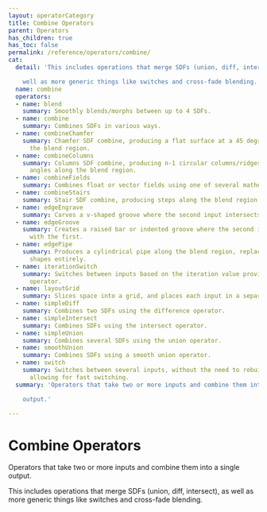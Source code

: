 ```yaml
---
layout: operatorCategory
title: Combine Operators
parent: Operators
has_children: true
has_toc: false
permalink: /reference/operators/combine/
cat:
  detail: 'This includes operations that merge SDFs (union, diff, intersect), as

    well as more generic things like switches and cross-fade blending.'
  name: combine
  operators:
  - name: blend
    summary: Smoothly blends/morphs between up to 4 SDFs.
  - name: combine
    summary: Combines SDFs in various ways.
  - name: combineChamfer
    summary: Chamfer SDF combine, producing a flat surface at a 45 degree angle along
      the blend region.
  - name: combineColumns
    summary: Columns SDF combine, producing n-1 circular columns/ridges at a 45 degree
      angles along the blend region.
  - name: combineFields
    summary: Combines float or vector fields using one of several mathematical operations.
  - name: combineStairs
    summary: Stair SDF combine, producing steps along the blend region.
  - name: edgeEngrave
    summary: Carves a v-shaped groove where the second input intersects with the first.
  - name: edgeGroove
    summary: Creates a raised bar or indented groove where the second input intersects
      with the first.
  - name: edgePipe
    summary: Produces a cylindrical pipe along the blend region, replacing the input
      shapes entirely.
  - name: iterationSwitch
    summary: Switches between inputs based on the iteration value provided by a downstream
      operator.
  - name: layoutGrid
    summary: Slices space into a grid, and places each input in a separate cell.
  - name: simpleDiff
    summary: Combines two SDFs using the difference operator.
  - name: simpleIntersect
    summary: Combines SDFs using the intersect operator.
  - name: simpleUnion
    summary: Combines several SDFs using the union operator.
  - name: smoothUnion
    summary: Combines SDFs using a smooth union operator.
  - name: switch
    summary: Switches between several inputs, without the need to rebuild the shader,
      allowing for fast switching.
  summary: 'Operators that take two or more inputs and combine them into a single

    output.'

---
```


# Combine Operators

Operators that take two or more inputs and combine them into a single
output.

This includes operations that merge SDFs (union, diff, intersect), as
well as more generic things like switches and cross-fade blending.
